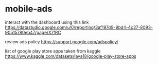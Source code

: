 # mobile-ads

interact with the dashboard using this link https://datastudio.google.com/u/0/reporting/3af197d9-9bd4-4c27-8093-90515780eb47/page/X7fRC

review ads policy https://support.google.com/adspolicy/

list of google play store apps taken from kaggle https://www.kaggle.com/datasets/lava18/google-play-store-apps
